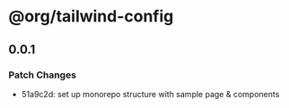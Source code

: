 # @org/tailwind-config

## 0.0.1

### Patch Changes

- 51a9c2d: set up monorepo structure with sample page & components
